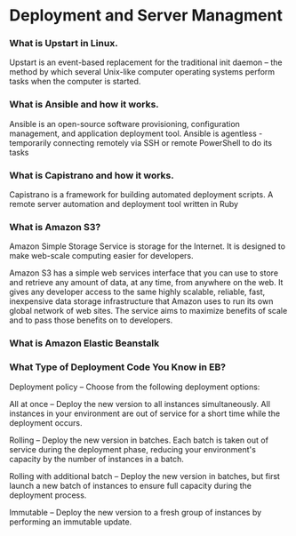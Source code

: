 # Deployment and Server Managment

### What is Upstart in Linux. 
Upstart is an event-based replacement for the traditional init daemon – the method by which several Unix-like computer operating systems perform tasks when the computer is started.

### What is Ansible and how it works.
Ansible is an open-source software provisioning, configuration management, and application deployment tool.
Ansible is agentless - temporarily connecting remotely via SSH or remote PowerShell to do its tasks

### What is Capistrano and how it works.
Capistrano is a framework for building automated deployment scripts. 
A remote server automation and deployment tool written in Ruby

### What is Amazon S3?
Amazon Simple Storage Service is storage for the Internet. It is designed to make web-scale computing easier for developers.

Amazon S3 has a simple web services interface that you can use to store and retrieve any amount of data, at any time, from anywhere on the web. It gives any developer access to the same highly scalable, reliable, fast, inexpensive data storage infrastructure that Amazon uses to run its own global network of web sites. The service aims to maximize benefits of scale and to pass those benefits on to developers.

### What is Amazon Elastic Beanstalk


### What Type of Deployment Code You Know in EB?
Deployment policy – Choose from the following deployment options:

All at once – Deploy the new version to all instances simultaneously. All instances in your environment are out of service for a short time while the deployment occurs.

Rolling – Deploy the new version in batches. Each batch is taken out of service during the deployment phase, reducing your environment's capacity by the number of instances in a batch.

Rolling with additional batch – Deploy the new version in batches, but first launch a new batch of instances to ensure full capacity during the deployment process.

Immutable – Deploy the new version to a fresh group of instances by performing an immutable update.


